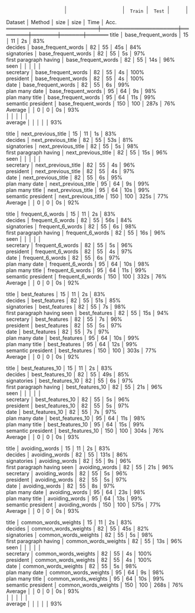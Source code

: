                           ╷                     ╷        ╷       ╷      ╷       
                          │                     │  Train │  Test │      │       
  Dataset                 │ Method              │   size │  size │ Time │ Acc.  
 ═════════════════════════╪═════════════════════╪════════╪═══════╪══════╪══════ 
  title                   │ base_frequent_words │     15 │    11 │   2s │  83%  
  decides                 │ base_frequent_words │     82 │    55 │  45s │  84%  
  signatories             │ base_frequent_words │     82 │    55 │   5s │  97%  
  first paragraph having  │ base_frequent_words │     82 │    55 │  14s │  96%  
  seen                    │                     │        │       │      │       
  secretary               │ base_frequent_words │     82 │    55 │   4s │ 100%  
  president               │ base_frequent_words │     82 │    55 │   4s │ 100%  
  date                    │ base_frequent_words │     82 │    55 │   6s │  99%  
  plan many date          │ base_frequent_words │     95 │    64 │   9s │  98%  
  plan many title         │ base_frequent_words │     95 │    64 │  11s │  99%  
  semantic president      │ base_frequent_words │    150 │   100 │ 287s │  76%  
  Average                 │                     │      0 │     0 │   0s │  93%  
                          │                     │        │       │      │       
  average                 │                     │        │       │      │  93%  


  title                   │ next_previous_title │     15 │    11 │   1s │  83%  
  decides                 │ next_previous_title │     82 │    55 │  53s │  81%  
  signatories             │ next_previous_title │     82 │    55 │   5s │  98%  
  first paragraph having  │ next_previous_title │     82 │    55 │  15s │  96%  
  seen                    │                     │        │       │      │       
  secretary               │ next_previous_title │     82 │    55 │   4s │  96%  
  president               │ next_previous_title │     82 │    55 │   4s │  97%  
  date                    │ next_previous_title │     82 │    55 │   6s │  95%  
  plan many date          │ next_previous_title │     95 │    64 │   9s │  99%  
  plan many title         │ next_previous_title │     95 │    64 │  10s │  99%  
  semantic president      │ next_previous_title │    150 │   100 │ 325s │  77%  
  Average                 │                     │      0 │     0 │   0s │  92%   


  title                      │ frequent_6_words │     15 │    11 │   2s │  83%  
  decides                    │ frequent_6_words │     82 │    55 │  56s │  84%  
  signatories                │ frequent_6_words │     82 │    55 │   6s │  98%  
  first paragraph having     │ frequent_6_words │     82 │    55 │  16s │  96%  
  seen                       │                  │        │       │      │       
  secretary                  │ frequent_6_words │     82 │    55 │   5s │  96%  
  president                  │ frequent_6_words │     82 │    55 │   4s │  97%  
  date                       │ frequent_6_words │     82 │    55 │   6s │  97%  
  plan many date             │ frequent_6_words │     95 │    64 │  10s │  98%  
  plan many title            │ frequent_6_words │     95 │    64 │  11s │  99%  
  semantic president         │ frequent_6_words │    150 │   100 │ 332s │  76%  
  Average                    │                  │      0 │     0 │   0s │  92%  

  title                       │ best_features │     15 │    11 │   2s │  83%  
  decides                     │ best_features │     82 │    55 │  51s │  85%  
  signatories                 │ best_features │     82 │    55 │   7s │  98%  
  first paragraph having seen │ best_features │     82 │    55 │  15s │  94%  
  secretary                   │ best_features │     82 │    55 │   7s │  96%  
  president                   │ best_features │     82 │    55 │   5s │  97%  
  date                        │ best_features │     82 │    55 │   7s │  97%  
  plan many date              │ best_features │     95 │    64 │  10s │  99%  
  plan many title             │ best_features │     95 │    64 │  12s │  99%  
  semantic president          │ best_features │    150 │   100 │ 303s │  77%  
  Average                     │               │      0 │     0 │   0s │  92% 

  title                      │ best_features_10 │     15 │    11 │   2s │  83%  
  decides                    │ best_features_10 │     82 │    55 │  49s │  85%  
  signatories                │ best_features_10 │     82 │    55 │   6s │  97%  
  first paragraph having     │ best_features_10 │     82 │    55 │  21s │  96%  
  seen                       │                  │        │       │      │       
  secretary                  │ best_features_10 │     82 │    55 │   5s │  96%  
  president                  │ best_features_10 │     82 │    55 │   5s │  97%  
  date                       │ best_features_10 │     82 │    55 │   7s │  97%  
  plan many date             │ best_features_10 │     95 │    64 │  11s │  98%  
  plan many title            │ best_features_10 │     95 │    64 │  15s │  99%  
  semantic president         │ best_features_10 │    150 │   100 │ 304s │  76%  
  Average                    │                  │      0 │     0 │   0s │  93% 

  title                       │ avoiding_words │     15 │    11 │   2s │  83%  
  decides                     │ avoiding_words │     82 │    55 │ 131s │  86%  
  signatories                 │ avoiding_words │     82 │    55 │   9s │  96%  
  first paragraph having seen │ avoiding_words │     82 │    55 │  21s │  96%  
  secretary                   │ avoiding_words │     82 │    55 │   5s │  96%  
  president                   │ avoiding_words │     82 │    55 │   5s │  97%  
  date                        │ avoiding_words │     82 │    55 │   8s │  97%  
  plan many date              │ avoiding_words │     95 │    64 │  23s │  98%  
  plan many title             │ avoiding_words │     95 │    64 │  13s │  99%  
  semantic president          │ avoiding_words │    150 │   100 │ 575s │  77%  
  Average                     │                │      0 │     0 │   0s │  93%


  title                  │ common_words_weights │     15 │    11 │   2s │  83%  
  decides                │ common_words_weights │     82 │    55 │  45s │  82%  
  signatories            │ common_words_weights │     82 │    55 │   5s │  98%  
  first paragraph having │ common_words_weights │     82 │    55 │  13s │  96%  
  seen                   │                      │        │       │      │       
  secretary              │ common_words_weights │     82 │    55 │   4s │ 100%  
  president              │ common_words_weights │     82 │    55 │   4s │ 100%  
  date                   │ common_words_weights │     82 │    55 │   5s │  98%  
  plan many date         │ common_words_weights │     95 │    64 │   9s │  98%  
  plan many title        │ common_words_weights │     95 │    64 │  10s │  99%  
  semantic president     │ common_words_weights │    150 │   100 │ 268s │  76%  
  Average                │                      │      0 │     0 │   0s │  93%  
                         │                      │        │       │      │       
  average                │                      │        │       │      │  93%  
